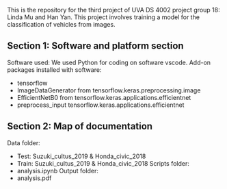 This is the repository for the third project of UVA DS 4002 project group 18: Linda Mu and Han Yan. This project involves training a model for the classification of vehicles from images.
## Section 1: Software and platform section
Software used: We used Python for coding on software vscode. 
Add-on packages installed with software:
- tensorflow
- ImageDataGenerator from tensorflow.keras.preprocessing.image
- EfficientNetB0 from tensorflow.keras.applications.efficientnet
- preprocess_input tensorflow.keras.applications.efficientnet

## Section 2: Map of documentation
Data folder:
- Test: Suzuki_cultus_2019 & Honda_civic_2018
- Train: Suzuki_cultus_2019 & Honda_civic_2018
Scripts folder:
- analysis.ipynb
Output folder:
- analysis.pdf
